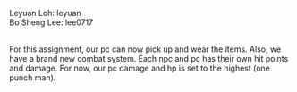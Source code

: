 Leyuan Loh:  leyuan <br />
Bo Sheng Lee: lee0717 <br /> <br />

For this assignment, our pc can now pick up and wear the items. Also, we have a brand new combat system. Each npc and pc has their own hit points and damage. For now, our pc damage and hp is set to the highest (one punch man). 